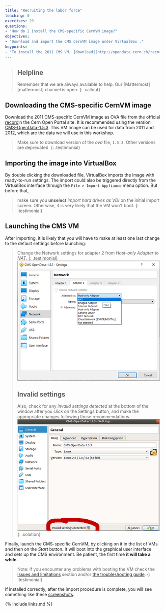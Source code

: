 ```yaml
---
title: "Recruiting the labor force"
teaching: 0
exercises: 20
questions:
- "How do I install the CMS-specific CernVM image?"
objectives:
- "Download and import the CMS CernVM image under VirtualBox ."
keypoints:
- "To install the 2011 CMS VM, [download](http://opendata.cern.ch/record/252/files/CMS-OpenData-1.5.3.ova) the appropriate VM image (version 1.5.3), import it into VirtualBox and launch it."  
---
```

> ## Helpline
>
> Remember that we are always available to help.  Our [Mattermost][mattermost] channel is open.
{: .callout}

## Downloading the CMS-specific CernVM image

Download the 2011 CMS-specific CernVM image as OVA file from the official [record](http://opendata.cern.ch/record/252)in the Cern Open Portal site. It is recommended using the version [CMS-OpenData-1.5.3](http://opendata.cern.ch/record/252/files/CMS-OpenData-1.5.3.ova). This VM Image can be used for data from 2011 and 2012, which are the data we will use in this workshop.

> Make sure to download version of the *ova* file, `1.5.3`.  Other versions are deprecated.
{: .testimonial}

## Importing the image into VirtualBox

By double clicking the downloaded file, VirtualBox imports the image with ready-to-run settings.  The import could also be triggered directly from the VirtualBox interface through the `File > Import Appliance` menu option.  But before that,

> make sure you **unselect** *import hard drives as VDI* on the initial import screen.  Otherwise, it is very likely that the VM won't boot.
{: .testimonial}

## Launching the CMS VM

After importing, it is likely that you will have to make at least one last change to the default settings before launching:

> Change the Network settings for adapter 2 from *Host-only Adapter* to *NAT*.
{: .testimonial}
![](../fig/nat.png)
> ## Invalid settings
>
>Also, check for any *Invalid settings detected* at the bottom of the window after you click on the Settings button, and make the appropriate changes following those recommendations.
> ![](../fig/vboxsettings.png)
{: .solution}

Finally, launch the CMS-specific CernVM, by clicking on it in the list of VMs and then on the *Start* button.  It will boot into the graphical user interface and sets up the CMS environment. Be patient, the first time **it will take a while.**

> Note: If you encounter any problems with booting the VM check the [issues and limitations](http://opendata.cern.ch/docs/cms-virtual-machine-2011#issue) section and/or [the troubleshooting guide](http://opendata.cern.ch/docs/cms-guide-troubleshooting).
{: .testimonial}

If installed correctly, after the import procedure is complete, you will see something like these [screenshots](https://www.virtualbox.org/wiki/Screenshots).

{% include links.md %}
